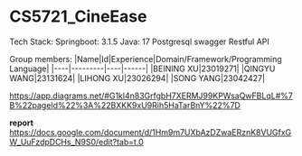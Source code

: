 # CS5721_CineEase
Tech Stack:
Springboot: 3.1.5
Java: 17
Postgresql
swagger
Restful API

Group members:
|Name|Id|Experience|Domain/Framework/Programming Language|
|----|---------|----|------|
|BEINING XU|23019271|
|QINGYU WANG|23131624|
|LIHONG XU|23026294|
|SONG YANG|23042427|

https://app.diagrams.net/#G1kl4n83GrfgbH7XERMJ99KPWsaQwFBLqL#%7B%22pageId%22%3A%22BXKK9xU9Rih5HaTarBnY%22%7D 


**report**
https://docs.google.com/document/d/1Hm9m7UXbAzDZwaERznK8VUGfxGW_UuFzdpDCHs_N9S0/edit?tab=t.0

